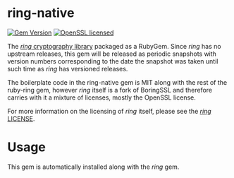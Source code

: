 ring-native
===========
[![Gem Version](https://badge.fury.io/rb/ring-native.svg)](http://badge.fury.io/rb/ring-native)
[![OpenSSL licensed](https://img.shields.io/badge/license-OpenSSL-blue.svg)](https://github.com/briansmith/ring/blob/master/LICENSE)

The [*ring* cryptography library][ring] packaged as a RubyGem. Since *ring* has
no upstream releases, this gem will be released as periodic snapshots with
version numbers corresponding to the date the snapshot was taken until such time
as *ring* has versioned releases.

The boilerplate code in the ring-native gem is MIT along with the rest of the
ruby-ring gem, however *ring* itself is a fork of BoringSSL and therefore
carries with it a mixture of licenses, mostly the OpenSSL license.

For more information on the licensing of *ring* itself, please see the
[*ring* LICENSE][license].

[ring]: https://github.com/briansmith/ring/
[license]: https://github.com/briansmith/ring/blob/master/LICENSE

# Usage

This gem is automatically installed along with the *ring* gem.
